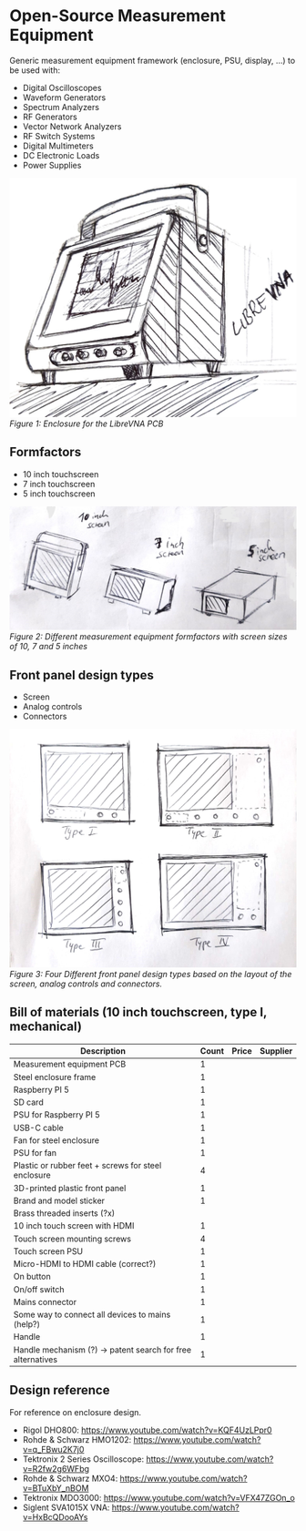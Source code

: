 # Open-Source Measurement Equipment

Generic measurement equipment framework (enclosure, PSU, display, ...) to be used with:
- Digital Oscilloscopes
- Waveform Generators
- Spectrum Analyzers
- RF Generators
- Vector Network Analyzers
- RF Switch Systems
- Digital Multimeters
- DC Electronic Loads
- Power Supplies

![librevna-enclosure.jpeg](librevna-enclosure.jpeg)
*Figure 1: Enclosure for the LibreVNA PCB*


## Formfactors
- 10 inch touchscreen
- 7 inch touchscreen
- 5 inch touchscreen

![measurement-equipment-formfactors.jpeg](measurement-equipment-formfactors.jpeg)
*Figure 2: Different measurement equipment formfactors with screen sizes of 10, 7 and 5 inches*


## Front panel design types
- Screen
- Analog controls
- Connectors

![measurement-equipment-front-panel-layouts.jpeg](measurement-equipment-front-panel-layouts.jpeg)
*Figure 3: Four  Different front panel design types based on the layout of the screen, analog controls and connectors.*


## Bill of materials (10 inch touchscreen, type I, mechanical)
| Description                                                | Count | Price | Supplier |
|------------------------------------------------------------|-------|-------|----------|
| Measurement equipment PCB                                  |   1   |       |          |
| Steel enclosure frame                                      |   1   |       |          |
| Raspberry PI 5                                             |   1   |       |          |
| SD card                                                    |   1   |       |          |
| PSU for Raspberry PI 5                                     |   1   |       |          |
| USB-C cable                                                |   1   |       |          |
| Fan for steel enclosure                                    |   1   |       |          |
| PSU for fan                                                |   1   |       |          |
| Plastic or rubber feet + screws for steel enclosure        |   4   |       |          |
| 3D-printed plastic front panel                             |   1   |       |          |
| Brand and model sticker                                    |   1   |       |          |
| Brass threaded inserts (?x)                                |       |       |          |
| 10 inch touch screen with HDMI                             |   1   |       |          |
| Touch screen mounting screws                               |   4   |       |          |
| Touch screen PSU                                           |   1   |       |          |
| Micro-HDMI to HDMI cable (correct?)                        |   1   |       |          |
| On button                                                  |   1   |       |          |
| On/off switch                                              |   1   |       |          |
| Mains connector                                            |   1   |       |          |
| Some way to connect all devices to mains (help?)           |   1   |       |          |
| Handle                                                     |   1   |       |          |
| Handle mechanism (?) → patent search for free alternatives |   1   |       |          |


## Design reference
For reference on enclosure design.
- Rigol DHO800: https://www.youtube.com/watch?v=KQF4UzLPpr0
- Rohde & Schwarz HMO1202: https://www.youtube.com/watch?v=q_FBwu2K7j0
- Tektronix 2 Series Oscilloscope: https://www.youtube.com/watch?v=R2fw2g6WFbg
- Rohde & Schwarz MXO4: https://www.youtube.com/watch?v=BTuXbY_nBOM
- Tektronix MDO3000: https://www.youtube.com/watch?v=VFX47ZGOn_o
- Siglent SVA1015X VNA: https://www.youtube.com/watch?v=HxBcQDooAYs
